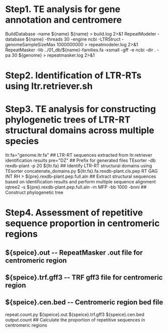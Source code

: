 # Step1. TE analysis for gene annotation and centromere
BuildDatabase -name ${name}    ${name}  > build.log  2>&1
RepeatModeler -database ${name}  -threads 30 -engine ncbi -LTRStruct -genomeSampleSizeMax 1000000000 > repeatmodeler.log 2>&1
RepeatMasker -lib ../01_db/${name}-families.fa ‐xsmall  -gff  -e ncbi -dir .  -pa 30 ${genome}  > repeatmasker.log 2>&1

# Step2. Identification of LTR-RTs using ltr.retriever.sh

# Step3. TE analysis for constructing phylogenetic trees of LTR-RT structural domains across multiple species
ltr.fa="genome.ltr.fa" ## LTR-RT sequences extracted from ltr.retriever identification results
pre="DZ" ## Prefix for generated files
TEsorter -db rexdb-plant -p 20 ${ltr.fa}  ## Identify LTR-RT structural domains using TEsorter
concatenate_domains.py ${ltr.fa}.fa.rexdb-plant.cls.pep RT GAG INT RH     >   ${pre}.rexdb-plant.pep.full.aln ## Extract structural sequences based on identification results and perform multiple sequence alignment
iqtree2 -s ${pre}.rexdb-plant.pep.full.aln -m MFP -bb 1000  -bnni ## Construct phylogenetic tree

# Step4. Assessment of repetitive sequence proportion in centromeric regions
## ${speice}.out -- RepeatMasker .out file for centromeric region
## ${speice}.trf.gff3 -- TRF gff3 file for centromeric region
## ${speice}.cen.bed -- Centromeric region bed file
repeat.count.py ${speice}.out  ${speice}.trf.gff3 ${speice}.cen.bed output.count ## Calculate the proportion of repetitive sequences in centromeric regions

